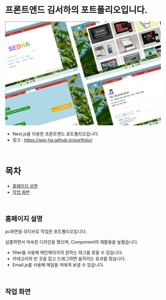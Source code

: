 # 프론트엔드 김서하의 포트폴리오입니다.

![미리보기](https://github.com/seo-ha/portfolio/blob/main/portfolio.jpg)
+ Next.js를 이용한 프론트엔드 포트폴리오입니다
+ 링크 : https://seo-ha.github.io/portfolio/
<br/>

# 목차
+ [홈페이지 설명](#홈페이지-설명)
+ [작업 화면](#작업-화면)
<br/>

## 홈페이지 설명
pc화면을 모티브로 작업한 포트폴리오입니다.

심플하면서 익숙한 디자인을 했으며, Component의 재활용을 높혔습니다.

+ filter를 사용해 메인페이지의 원하는 태그를 찾을 수 있습니다.
+ 카테고리의 빈 곳을 잡고 드래그하면 움직이는 효과를 줬습니다.
+ Email.js를 사용해 메일을 저에게 보낼 수 있습니다.
<br/>

## 작업 화면

